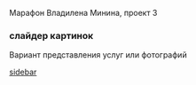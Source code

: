 Марафон Владилена Минина, проект 3

### слайдер картинок

Вариант представления услуг или фотографий

[sidebar](https://pchupchu.github.io/slidebar/)
